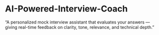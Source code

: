 # AI-Powered-Interview-Coach
“A personalized mock interview assistant that evaluates your answers — giving real-time feedback on clarity, tone, relevance, and technical depth.”

